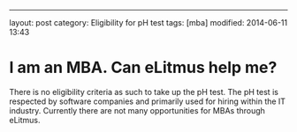 ---
layout: post
category: Eligibility for pH test
tags: [mba]
modified: 2014-06-11 13:43


# I am an MBA. Can eLitmus help me?

There is no eligibility criteria as such to take up the pH test. The pH test is respected by software companies and primarily used for hiring within the IT industry. Currently there are not many opportunities for MBAs through eLitmus.

